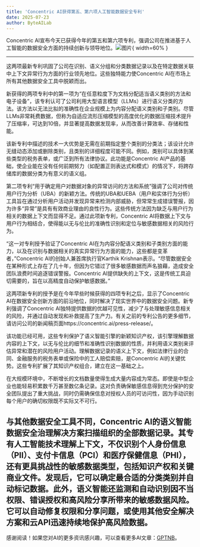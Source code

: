 ```yaml
---
title: 'Concentric AI获得第五、第六项人工智能数据安全专利'
date: 2025-07-23
author: ByteAILab
---
```


Concentric AI宣布今天已获得今年的第五和第六项专利，强调公司在推进基于人工智能的数据安全方面的持续创新与领导地位。![图片](https://ai-techpark.com/wp-content/uploads/Concentric-2.jpg){ width=60% }

---
这两项最新专利巩固了公司在识别、语义分组和分类数据记录以及在特定数据关联中上下文异常行为方面的行业领先地位。这些独特能力使Concentric AI在市场上所有其他数据安全工具中脱颖而出。

新获得的两项专利中的第一项为“在任意粒度下为文档分配适当语义类别的方法和电子设备”，该专利认可了公司利用大型语言模型（LLMs）进行语义分类的方法。该方法以无法比拟的准确性在企业规模上为内容分配语义类别和子类别。尽管LLMs非常耗费数据，但称为自适应流形压缩模型的高度优化的数据压缩技术提升了压缩率，可达到10倍，并显著提高数据发现率，从而改善计算效率、存储和性能。

该新专利中描述的技术一大优势是无需在前期指定整个类别的分类法；该设计允许无缝动态添加或删除类别，且类别的详细程度可能不同。例如，类别可以具体到某些类型的税务表单，或广泛到所有法律协议。此功能是Concentric AI产品的基础，使企业能在没有任何前期努力（如配置正则表达式和模式）的情况下，将跨存储库的数据分类为有意义的语义组。

第二项专利“用于确定用户对数据对象的异常访问的方法和系统”强调了公司对传统用户行为分析（UBA）的新颖方法。传统的UBA和UEBA（用户和实体行为分析）工具旨在通过分析用户活动并发现异常来检测内部威胁，但常常生成错误警报，因为许多“异常”是具有有效商业理由的良性行为。这些传统方法因为缺乏与用户行为相关的数据上下文而显得不足。通过此项新专利，Concentric AI将数据上下文与用户行为相结合，使得能以无与伦比的准确性识别和定位与敏感数据相关的风险行为。

“这一对专利授予验证了Concentric AI在为内容分配语义类别和子类别方面的能力，以及在识别与数据相关的真实异常行为方面的能力，这些都是变革者，”Concentric AI的创始人兼首席执行官Karthik Krishnan表示。“尽管数据安全在某种形式上存在了几十年，但因为它错过了很多敏感数据而声名狼藉，造成安全团队浪费时间追逐错误警报。Concentric AI提供缺失的上下文，这是传统工具迫切需要的，旨在以高精度自动保护敏感数据。”

这两项新专利的授予是在今年早些时候获得的四项专利之后，显示了Concentric AI在数据安全创新方面的前沿地位，同时解决了现实世界中的数据安全问题。新专利强调了Concentric AI独特提供数据的优越可见性，减少了与处理敏感信息相关的风险，并通过自动发现和补救提高了生产力。有关之前的专利公告的更多细节，请访问公司的新闻稿页面https://concentric.ai/press-release/。

该功能已经可用，这些专利保护了语义智能引擎的新颖知识产权，该引擎理解数据内容的上下文，以无与伦比的细节和准确性识别数据的性质，并利用语义类别来评估异常和潜在的风险用户活动。理解数据记录的语义上下文，例如法律行业的合同、金融服务的税务表单或保险中的工人赔偿索赔，是Concentric AI的关键优势。这些专利扩展了其知识产权组合，建立在这一基础之上。

在大规模环境中，不断增长的文档数量使得生成大量内容成为常态。即使是中型企业也能轻易积累数千万甚至数亿条记录。这对负责确保敏感信息得到充分保护的安全团队提出了重大挑战，同时仍需确保信息对授权人员的可访问性，因为手动识别每个用户的确切权限既不实际又不可行。

与其他数据安全工具不同，Concentric AI的语义智能数据安全治理解决方案扫描组织的全部数据记录。其专有人工智能技术理解上下文，不仅识别个人身份信息（PII）、支付卡信息（PCI）和医疗保健信息（PHI），还有更具挑战性的敏感数据类型，包括知识产权和关键商业文件。发现后，它可以确定最合适的分类类别并自动标记数据。此外，语义智能还监测和自动识别因不当权限、错误授权和高风险分享所带来的敏感数据风险。它可以自动修复权限和分享问题，或使用其他安全解决方案和云API迅速持续地保护高风险数据。
---
感谢阅读！如果您对AI的更多资讯感兴趣，可以查看更多AI文章：[GPTNB](https://gptnb.com)。